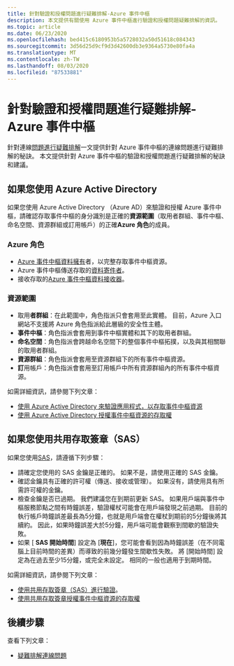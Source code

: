 ```yaml
---
title: 針對驗證和授權問題進行疑難排解-Azure 事件中樞
description: 本文提供有關使用 Azure 事件中樞進行驗證和授權問題疑難排解的資訊。
ms.topic: article
ms.date: 06/23/2020
ms.openlocfilehash: bed415c6180953b5a5728032a50d51618c084343
ms.sourcegitcommit: 3d56d25d9cf9d3d42600db3e9364a5730e80fa4a
ms.translationtype: MT
ms.contentlocale: zh-TW
ms.lasthandoff: 08/03/2020
ms.locfileid: "87533881"
---
```

# <a name="troubleshoot-authentication-and-authorization-issues---azure-event-hubs"></a>針對驗證和授權問題進行疑難排解-Azure 事件中樞
針對連線[問題進行疑難排解](troubleshooting-guide.md)一文提供針對 Azure 事件中樞的連線問題進行疑難排解的秘訣。 本文提供針對 Azure 事件中樞的驗證和授權問題進行疑難排解的秘訣和建議。 

## <a name="if-you-are-using-azure-active-directory"></a>如果您使用 Azure Active Directory
如果您使用 Azure Active Directory （Azure AD）來驗證和授權 Azure 事件中樞，請確認存取事件中樞的身分識別是正確的**資源範圍**（取用者群組、事件中樞、命名空間、資源群組或訂用帳戶）的正確**Azure 角色**的成員。

### <a name="azure-roles"></a>Azure 角色
- [Azure 事件中樞資料擁有](../role-based-access-control/built-in-roles.md#azure-event-hubs-data-owner)者，以完整存取事件中樞資源。
- Azure 事件中樞傳送存取的[資料寄件者](../role-based-access-control/built-in-roles.md#azure-event-hubs-data-receiver)。
- 接收存取的[Azure 事件中樞資料接收器](../role-based-access-control/built-in-roles.md#azure-event-hubs-data-sender)。

### <a name="resource-scopes"></a>資源範圍
- 取用**者群組**：在此範圍中，角色指派只會套用至此實體。 目前，Azure 入口網站不支援將 Azure 角色指派給此層級的安全性主體。 
- **事件中樞**：角色指派會套用到事件中樞實體和其下的取用者群組。
- **命名空間**：角色指派會跨越命名空間下的整個事件中樞拓撲，以及與其相關聯的取用者群組。
- **資源群組**：角色指派會套用至資源群組下的所有事件中樞資源。
- **訂**用帳戶：角色指派會套用至訂用帳戶中所有資源群組內的所有事件中樞資源。

如需詳細資訊，請參閱下列文章：

- [使用 Azure Active Directory 來驗證應用程式，以存取事件中樞資源](authenticate-application.md)
- [使用 Azure Active Directory 授權事件中樞資源的存取權](authorize-access-azure-active-directory.md)

## <a name="if-you-are-using-shared-access-signatures-sas"></a>如果您使用共用存取簽章（SAS）
如果您使用[SAS](authenticate-shared-access-signature.md)，請遵循下列步驟： 

- 請確定您使用的 SAS 金鑰是正確的。 如果不是，請使用正確的 SAS 金鑰。
- 確認金鑰具有正確的許可權（傳送、接收或管理）。 如果沒有，請使用具有所需許可權的金鑰。 
- 檢查金鑰是否已過期。 我們建議您在到期前更新 SAS。 如果用戶端與事件中樞服務節點之間有時鐘誤差，驗證權杖可能會在用戶端發現之前過期。 目前的執行帳戶時鐘誤差最長為5分鐘，也就是用戶端會在權杖到期前的5分鐘後將其續約。 因此，如果時鐘誤差大於5分鐘，用戶端可能會觀察到間歇的驗證失敗。
- 如果 [ **SAS 開始時間**] 設定為 [**現在**]，您可能會看到因為時鐘誤差（在不同電腦上目前時間的差異）而導致的前幾分鐘發生間歇性失敗。 將 [開始時間] 設定為在過去至少15分鐘，或完全未設定。 相同的一般也適用于到期時間。 

如需詳細資訊，請參閱下列文章： 

- [使用共用存取簽章（SAS）進行驗證](authenticate-shared-access-signature.md)。 
- [使用共用存取簽章授權事件中樞資源的存取權](authorize-access-shared-access-signature.md)

## <a name="next-steps"></a>後續步驟

查看下列文章：

* [疑難排解連線問題](troubleshooting-guide.md)
